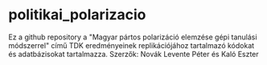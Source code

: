 # politikai_polarizacio
Ez a github repository a "Magyar pártos polarizáció elemzése gépi tanulási módszerrel" című TDK eredményeinek replikációjához tartalmazó kódokat és adatbázisokat tartalmazza. Szerzők: Novák Levente Péter és Kaló Eszter
